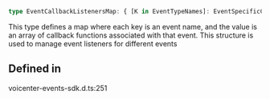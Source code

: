 ```ts
type EventCallbackListenersMap: { [K in EventTypeNames]: EventSpecificCallback<K>[] };
```

This type defines a map where each key is an event name, and the value is an array of callback functions associated with that event.
This structure is used to manage event listeners for different events

## Defined in

voicenter-events-sdk.d.ts:251
